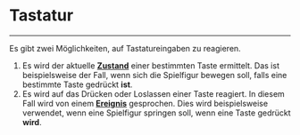 # Tastatur
---

Es gibt zwei Möglichkeiten, auf Tastatureingaben zu reagieren.

1. Es wird der aktuelle **[Zustand][1]** einer bestimmten Taste ermittelt. Das ist beispielsweise der Fall, wenn sich die Spielfigur bewegen soll, falls eine bestimmte Taste gedrückt **ist**.
2. Es wird auf das Drücken oder Loslassen einer Taste reagiert. In diesem Fall wird von einem **[Ereignis][2]** gesprochen. Dies wird beispielsweise verwendet, wenn eine Spielfigur springen soll, wenn eine Taste gedrückt **wird**.

[1]: ?page=4-1-keyboard-state
[2]: ?page=4-2-keyboard-event
